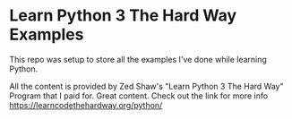 # Learn Python 3 The Hard Way Examples

This repo was setup to store all the examples I've done while learning Python.

All the content is provided by Zed Shaw's "Learn Python 3 The Hard Way" Program that I paid for. Great content. Check out the link for more info
https://learncodethehardway.org/python/